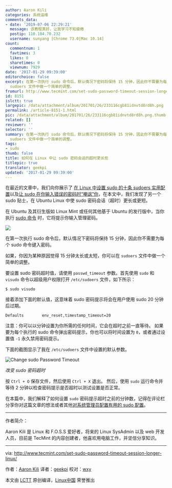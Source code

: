 ```yaml
---
author: Aaron Kili
categories: 系统运维
comments_data:
- date: '2019-07-06 22:29:21'
  message: 该教程真好，让我学习不知疲倦
  postip: 110.184.70.232
  username: sunyang [Chrome 73.0|Mac 10.14]
count:
  commentnum: 1
  favtimes: 3
  likes: 0
  sharetimes: 0
  viewnum: 7929
date: '2017-01-29 09:39:00'
editorchoice: false
excerpt: 在第一次执行 sudo 命令后，默认情况下密码将保持 15 分钟，因此你不需要为每个 sudo 命令键入密码。如果，你因为某种原因觉得 15 分钟太长或太短，你可以在
  sudoers 文件中做一个简单的调整。
fromurl: http://www.tecmint.com/set-sudo-password-timeout-session-longer-linux/
id: 8151
islctt: true
largepic: /data/attachment/album/201701/26/233116cgb81idnvtd8rd8h.png
permalink: /article-8151-1.html
pic: /data/attachment/album/201701/26/233116cgb81idnvtd8rd8h.png.thumb.jpg
related: []
reviewer: ''
selector: ''
summary: 在第一次执行 sudo 命令后，默认情况下密码将保持 15 分钟，因此你不需要为每个 sudo 命令键入密码。如果，你因为某种原因觉得 15 分钟太长或太短，你可以在
  sudoers 文件中做一个简单的调整。
tags:
- sudo
thumb: false
title: 如何在 Linux 中让 sudo 密码会话的超时更长些
titlepic: true
translator: geekpi
updated: '2017-01-29 09:39:00'
---
```


在最近的文章中，我们向你展示了 [在 Linux 中设置 sudo 的十条 sudoers 实用配置](/article-8145-1.html)以及[让 sudo 在你输入错误的密码时“嘲讽”你](/article-8128-1.html)，在本文中，我们发现了另一个 sudo 贴士，在 Ubuntu Linux 中使 sudo 密码会话（超时）更长或更短。


在 Ubuntu 及其衍生版如 Linux Mint 或任何其他基于 Ubuntu 的发行版中，当你执行 [sudo 命令](http://www.tecmint.com/su-vs-sudo-and-how-to-configure-sudo-in-linux/) 时，它将提示你输入管理密码。


![](/data/attachment/album/201701/26/233116cgb81idnvtd8rd8h.png)


在第一次执行 sudo 命令后，默认情况下密码将保持 15 分钟，因此你不需要为每个 sudo 命令键入密码。


如果，你因为某种原因觉得 15 分钟太长或太短，你可以在 `sudoers` 文件中做一个简单的调整。


要设置 sudo 密码超时值，请使用 `passwd_timeout` 参数。首先使用 `sudo` 和 `visudo` 命令以超级用户权限打开 `/etc/sudoers` 文件，如下所示：



```
$ sudo visudo 

```

接着添加下面的默认值，这意味着 sudo 密码提示将会在用户使用 sudo 20 分钟后过期。



```
Defaults        env_reset,timestamp_timeout=20

```

注意：你可以以分钟设置为你所需的任何时间，它会在超时之前一直等待。 如果要为每个执行的 sudo 命令弹出密码提示，你也可以将时间设置为 `0`，或者通过设置值 `-1` 永久禁用密码提示。


下面的截图显示了我在 `/etc/sudoers` 文件中设置的默认参数。


![Change sudo Password Timeout](/data/attachment/album/201701/26/233131q5m775a3xw7t3onz.png)


*改变 sudo 密码超时*


按 `Ctrl + O` 保存文件，然后使用 `Ctrl + X` 退出。 然后，使用 `sudo` 运行命令并等待 2 分钟以检查密码提示是否超时以测试设置是否正常。


在本篇中，我们解释了如何设置 `sudo` 密码提示超时之前的分钟数，记得在评论栏分享你对这篇文章的想法或者其他[对系统管理员配置有用的 sudo 配置](http://www.tecmint.com/sudoers-configurations-for-setting-sudo-in-linux/)。




---


作者简介：


Aaron Kili 是 Linux 和 F.O.S.S 爱好者，将来的 Linux SysAdmin 以及 web 开发人员，目前是 TecMint 的内容创建者，他喜欢用电脑工作，并坚信分享知识。




---


via: <http://www.tecmint.com/set-sudo-password-timeout-session-longer-linux/>


作者：[Aaron Kili](http://www.tecmint.com/author/aaronkili/)  译者：[geekpi](https://github.com/geekpi) 校对：[wxy](https://github.com/wxy)


本文由 [LCTT](https://github.com/LCTT/TranslateProject) 原创编译，[Linux中国](https://linux.cn/) 荣誉推出